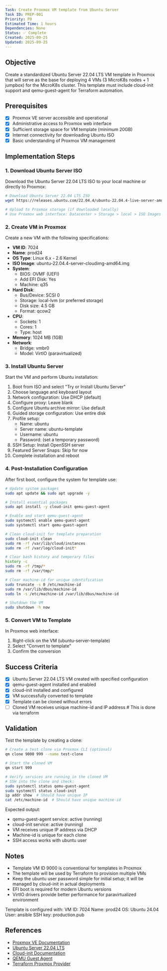 ```yaml
---
Task: Create Proxmox VM template from Ubuntu Server
Task ID: PREP-001
Priority: P0
Estimated Time: 1 hours
Dependencies: None
Status: ✅ Complete
Created: 2025-09-25
Updated: 2025-09-25
---
```


## Objective

Create a standardized Ubuntu Server 22.04 LTS VM template in Proxmox that will serve as the base for deploying 4 VMs (3 MicroK8s nodes + 1 jumpbox) for the MicroK8s cluster. This template must include cloud-init support and qemu-guest-agent for Terraform automation.

## Prerequisites

- [x] Proxmox VE server accessible and operational
- [x] Administrative access to Proxmox web interface
- [x] Sufficient storage space for VM template (minimum 20GB)
- [x] Internet connectivity for downloading Ubuntu ISO
- [x] Basic understanding of Proxmox VM management

## Implementation Steps

### 1. **Download Ubuntu Server ISO**

Download the Ubuntu Server 22.04 LTS ISO to your local machine or directly to Proxmox:

```bash
# Download Ubuntu Server 22.04 LTS ISO
wget https://releases.ubuntu.com/22.04.4/ubuntu-22.04.4-live-server-amd64.iso

# Upload to Proxmox storage (if downloaded locally)
# Use Proxmox web interface: Datacenter > Storage > local > ISO Images > Upload
```

### 2. **Create VM in Proxmox**

Create a new VM with the following specifications:

- **VM ID**: 7024
- **Name**: prod24
- **OS Type**: Linux 6.x - 2.6 Kernel
- **ISO Image**: ubuntu-22.04.4-server-cloudimg-amd64.img
- **System**:
  - BIOS: OVMF (UEFI)
  - Add EFI Disk: Yes
  - Machine: q35
- **Hard Disk**:
  - Bus/Device: SCSI 0
  - Storage: local-lvm (or preferred storage)
  - Disk size: 4.5 GB
  - Format: qcow2
- **CPU**:
  - Sockets: 1
  - Cores: 1
  - Type: host
- **Memory**: 1024 MB (1GB)
- **Network**:
  - Bridge: vmbr0
  - Model: VirtIO (paravirtualized)

### 3. **Install Ubuntu Server**

Start the VM and perform Ubuntu installation:

1. Boot from ISO and select "Try or Install Ubuntu Server"
2. Choose language and keyboard layout
3. Network configuration: Use DHCP (default)
4. Configure proxy: Leave blank
5. Configure Ubuntu archive mirror: Use default
6. Guided storage configuration: Use entire disk
7. Profile setup:
   - Name: ubuntu
   - Server name: ubuntu-template
   - Username: ubuntu
   - Password: (set a temporary password)
8. SSH Setup: Install OpenSSH server
9. Featured Server Snaps: Skip for now
10. Complete installation and reboot

### 4. **Post-Installation Configuration**

After first boot, configure the system for template use:

```bash
# Update system packages
sudo apt update && sudo apt upgrade -y

# Install essential packages
sudo apt install -y cloud-init qemu-guest-agent

# Enable and start qemu-guest-agent
sudo systemctl enable qemu-guest-agent
sudo systemctl start qemu-guest-agent

# Clean cloud-init for template preparation
sudo cloud-init clean
sudo rm -rf /var/lib/cloud/instances
sudo rm -rf /var/log/cloud-init*

# Clear bash history and temporary files
history -c
sudo rm -rf /tmp/*
sudo rm -rf /var/tmp/*

# Clear machine-id for unique identification
sudo truncate -s 0 /etc/machine-id
sudo rm /var/lib/dbus/machine-id
sudo ln -s /etc/machine-id /var/lib/dbus/machine-id

# Shutdown the VM
sudo shutdown -h now
```

### 5. **Convert VM to Template**

In Proxmox web interface:

1. Right-click on the VM (ubuntu-server-template)
2. Select "Convert to template"
3. Confirm the conversion

## Success Criteria

- [x] Ubuntu Server 22.04 LTS VM created with specified configuration
- [x] qemu-guest-agent installed and enabled
- [x] cloud-init installed and configured
- [x] VM successfully converted to template
- [x] Template can be cloned without errors
- [ ] Cloned VM receives unique machine-id and IP address # This is done via terraform

## Validation

Test the template by creating a clone:

```bash
# Create a test clone via Proxmox CLI (optional)
qm clone 9000 999 --name test-clone

# Start the cloned VM
qm start 999

# Verify services are running in the cloned VM
# SSH into the clone and check:
sudo systemctl status qemu-guest-agent
sudo systemctl status cloud-init
ip addr show  # Should have unique IP
cat /etc/machine-id  # Should have unique machine-id
```

Expected output:

- qemu-guest-agent service: active (running)
- cloud-init service: active (running)
- VM receives unique IP address via DHCP
- Machine-id is unique for each clone
- SSH access works with ubuntu user

## Notes

- Template VM ID 9000 is conventional for templates in Proxmox
- The template will be used by Terraform to provision multiple VMs
- Keep the ubuntu user password simple for initial setup; it will be managed by cloud-init in actual deployments
- EFI boot is required for modern Ubuntu versions
- VirtIO drivers provide better performance for paravirtualized environment

Template is configured with:
VM ID: 7024
Name: prod24
OS: Ubuntu 24.04
User: ansible
SSH key: production.pub

## References

- [Proxmox VE Documentation](https://pve.proxmox.com/pve-docs/)
- [Ubuntu Server 22.04 LTS](https://ubuntu.com/server)
- [Cloud-init Documentation](https://cloud-init.readthedocs.io/)
- [QEMU Guest Agent](https://pve.proxmox.com/wiki/Qemu-guest-agent)
- [Terraform Proxmox Provider](https://registry.terraform.io/providers/Telmate/proxmox/latest/docs)
